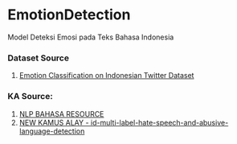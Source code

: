 # EmotionDetection
Model Deteksi Emosi pada Teks Bahasa Indonesia

### Dataset Source 
1. [Emotion Classification on Indonesian Twitter Dataset ](https://github.com/meisaputri21/Indonesian-Twitter-Emotion-Dataset)

### KA Source: 
1. [NLP BAHASA RESOURCE](https://github.com/louisowen6/NLP_bahasa_resources/blob/master/combined_slang_words.txt)
2. [NEW KAMUS ALAY - id-multi-label-hate-speech-and-abusive-language-detection](https://github.com/okkyibrohim/id-multi-label-hate-speech-and-abusive-language-detection)